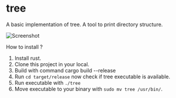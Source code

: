 # tree
A basic implementation of tree. A tool to print directory structure.

![Screenshot](https://user-images.githubusercontent.com/11697220/77249210-7e056180-6c65-11ea-8e9e-c7f95616dcb3.png)

How to install ?

1. Install rust.
2. Clone this project in your local.
3. Build with command cargo build --release
4. Run `cd target/release` now check if tree executable is available.
5. Run executable with `./tree`
6. Move executable to your binary with `sudo mv tree /usr/bin/`.

